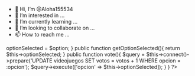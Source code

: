- 👋 Hi, I’m @Aloha155534
- 👀 I’m interested in ...
- 🌱 I’m currently learning ...
- 💞️ I’m looking to collaborate on ...
- 📫 How to reach me ...

<!---
Aloha155534/Aloha155534 is a ✨ special ✨ repository because its `README.md` (this file) appears on your GitHub profile.
You can click the Preview link to take a look at your changes.
--->

<?php 
include_once 'db.php';

class Survey extends DB{

 private $totalVotes;
 private $optionSelected;

 public function setOptionSelected($option){
 	$this->optionSelected = $option;
 }

 public function getOptionSelected(){
 	return $this->optionSelected;
   }

   public function vote(){
   	$query = $this->connect()->prepare('UPDATE videojuegos SET votos = votos + 1 WHERE opcion = :opcion');
   	$query->execute(['opcion' => $this->optionSelected]);
   }

}
?>
